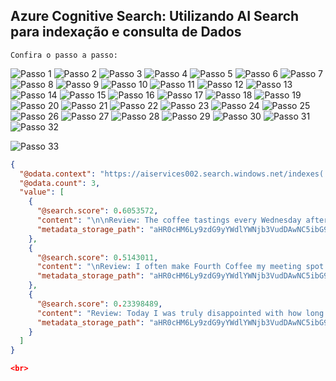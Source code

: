 ## Azure Cognitive Search: Utilizando AI Search para indexação e consulta de Dados


`Confira o passo a passo:`

![Passo 1](https://github.com/user-attachments/assets/589b032c-2b26-4b4a-be9a-ce028995e102)
![Passo 2](https://github.com/user-attachments/assets/ec88e86c-cbb6-48f3-bc36-e4d6eb4fb8a2)
![Passo 3](https://github.com/user-attachments/assets/1e287f52-8af1-410a-9442-fa1d832b2aad)
![Passo 4](https://github.com/user-attachments/assets/bdf6c96a-95eb-4643-acd8-45f21959c10b)
![Passo 5](https://github.com/user-attachments/assets/5cfdb497-f9cd-4dc9-a88c-fc0baf936e47)
![Passo 6](https://github.com/user-attachments/assets/b631f215-f7cf-45c5-bb0e-d562aa76a2ad)
![Passo 7](https://github.com/user-attachments/assets/f878efd2-ecc1-435e-8ca9-7a2e1a408771)
![Passo 8](https://github.com/user-attachments/assets/e6da94ff-5c90-4513-8cdc-5881d8685c1c)
![Passo 9](https://github.com/user-attachments/assets/fecd6486-44c6-4681-9d24-79dc1be1507f)
![Passo 10](https://github.com/user-attachments/assets/68e8792e-a912-47d8-9b1e-57598d9df6fb)
![Passo 11](https://github.com/user-attachments/assets/521319ce-160f-4375-9200-b89c7d900505)
![Passo 12](https://github.com/user-attachments/assets/4fe91b4a-e63c-48d3-9737-b2894d8d7006)
![Passo 13](https://github.com/user-attachments/assets/3cb46a2a-b363-4a28-9b3f-c3699e5740f3)
![Passo 14](https://github.com/user-attachments/assets/52d6ef17-1862-40f1-a41a-b0e2b419f359)
![Passo 15](https://github.com/user-attachments/assets/6d98dd0c-8f26-4d19-827f-2bb35e984084)
![Passo 16](https://github.com/user-attachments/assets/826051e1-3e2f-4f43-b638-7927e473ab7b)
![Passo 17](https://github.com/user-attachments/assets/f72082ba-c9f5-452c-927a-b7367262b5e8)
![Passo 18](https://github.com/user-attachments/assets/0ae058f2-d4fa-4a78-b62f-2cb2509e5ccb)
![Passo 19](https://github.com/user-attachments/assets/cfcb1725-65ef-472a-b6f8-dc5d3dcc802e)
![Passo 20](https://github.com/user-attachments/assets/876841cf-65f5-40cd-beb1-2cebb878d0b9)
![Passo 21](https://github.com/user-attachments/assets/427792e8-fa32-4339-9cb9-5d768e628891)
![Passo 22](https://github.com/user-attachments/assets/5c650e3a-82c3-4e4b-94c4-fa16d1d1e90c)
![Passo 23](https://github.com/user-attachments/assets/281c8fb0-64c3-43a8-a0b7-81ec64194c5a)
![Passo 24](https://github.com/user-attachments/assets/ac6e4c10-e06a-421f-b558-6d058f4cf2d2)
![Passo 25](https://github.com/user-attachments/assets/2144ee3d-c41f-4a2b-8085-07d7a6cf99e2)
![Passo 26](https://github.com/user-attachments/assets/8545bf63-5bad-4dd2-8ef4-35f665fb474a)
![Passo 27](https://github.com/user-attachments/assets/cab5517c-0959-4488-8e5c-e2a7fcade9da)
![Passo 28](https://github.com/user-attachments/assets/f6015133-ee9a-4c9b-abc5-d7e0cf408950)
![Passo 29](https://github.com/user-attachments/assets/4d1ee6c0-076a-4a99-9a2d-0d7af56125ed)
![Passo 30](https://github.com/user-attachments/assets/039150e0-0b03-4a05-af27-7657bee29290)
![Passo 31](https://github.com/user-attachments/assets/8de3c4cc-6b97-40d0-91ea-5760bb7bdf79)
![Passo 32](https://github.com/user-attachments/assets/917216da-bf14-41f3-a18e-c7d25dc20687)

![Passo 33](https://github.com/user-attachments/assets/786d4b27-5c04-4952-8ee2-3163b0b070a1)


```JSON
{
  "@odata.context": "https://aiservices002.search.windows.net/indexes('azureblob-index')/$metadata#docs(*)",
  "@odata.count": 3,
  "value": [
    {
      "@search.score": 0.6053572,
      "content": "\n\nReview: The coffee tastings every Wednesday afternoon are so fun. Each month there is a new drink theme. You do need to book a spot in advance to attend. It is very worth it! I also love their local music. Fourth Coffee brings in rising artists every weekend. I like to head over there mid-afternoon on weekdays when it’s not too busy and get a slice of pie or their seasonal baked goods.  \nDate: August 13, 2018\nLocation: Chicago, Illinois  \n\nimage1.png\n\nimage2.png\n\n",
      "metadata_storage_path": "aHR0cHM6Ly9zdG9yYWdlYWNjb3VudDAwNC5ibG9iLmNvcmUud2luZG93cy5uZXQvY29mZmVyZXZpZXdzL3Jldmlldy00LmRvY3g1"
    },
    {
      "@search.score": 0.5143011,
      "content": "\nReview: I often make Fourth Coffee my meeting spot for my client meetings weekday mornings. I own a small business and the folks who work at Fourth Coffee are always very friendly. It leaves a good impression on my clients. There are also plenty of drink selections, good wi-fi, and seating. Some of my favorite coffees are the lavender honey latte and, in the winter, the apple-chai latte. There are delicious baked goods offered as well. \nDate: October 21, 2018\nLocation: Chicago, Illinois \n\nimage1.png\n\n",
      "metadata_storage_path": "aHR0cHM6Ly9zdG9yYWdlYWNjb3VudDAwNC5ibG9iLmNvcmUud2luZG93cy5uZXQvY29mZmVyZXZpZXdzL3Jldmlldy01LmRvY3g1"
    },
    {
      "@search.score": 0.23398489,
      "content": "Review: Today I was truly disappointed with how long I had to wait for the pastries I ordered ahead of time. When I got my box, some of the pastries seemed stale. Terrible experience!  \nDate: October 23, 2018\nLocation: Chicago, Illinois \n\n",
      "metadata_storage_path": "aHR0cHM6Ly9zdG9yYWdlYWNjb3VudDAwNC5ibG9iLmNvcmUud2luZG93cy5uZXQvY29mZmVyZXZpZXdzL3Jldmlldy04LmRvY3g1"
    }
  ]
}

<br>

